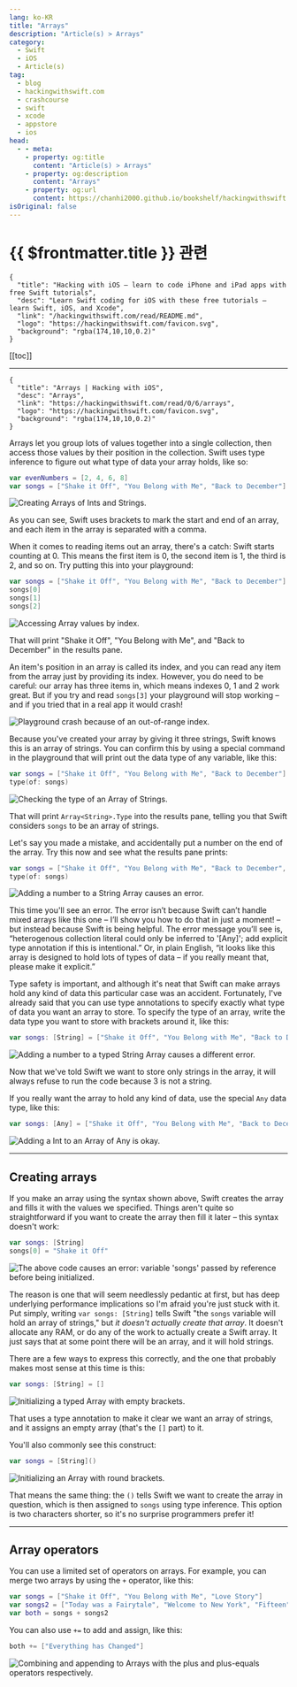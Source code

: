 ```yaml
---
lang: ko-KR
title: "Arrays"
description: "Article(s) > Arrays"
category:
  - Swift
  - iOS
  - Article(s)
tag: 
  - blog
  - hackingwithswift.com
  - crashcourse
  - swift
  - xcode
  - appstore
  - ios  
head:
  - - meta:
    - property: og:title
      content: "Article(s) > Arrays"
    - property: og:description
      content: "Arrays"
    - property: og:url
      content: https://chanhi2000.github.io/bookshelf/hackingwithswift.com/read/00/06-arrays.html
isOriginal: false
---
```


# {{ $frontmatter.title }} 관련

```component VPCard
{
  "title": "Hacking with iOS – learn to code iPhone and iPad apps with free Swift tutorials",
  "desc": "Learn Swift coding for iOS with these free tutorials – learn Swift, iOS, and Xcode",
  "link": "/hackingwithswift.com/read/README.md",
  "logo": "https://hackingwithswift.com/favicon.svg",
  "background": "rgba(174,10,10,0.2)"
}
```

[[toc]]

---

```component VPCard
{
  "title": "Arrays | Hacking with iOS",
  "desc": "Arrays",
  "link": "https://hackingwithswift.com/read/0/6/arrays",
  "logo": "https://hackingwithswift.com/favicon.svg",
  "background": "rgba(174,10,10,0.2)"
}
```

<VidStack src="youtube/W0SQujtakwg" />

Arrays let you group lots of values together into a single collection, then access those values by their position in the collection. Swift uses type inference to figure out what type of data your array holds, like so:

```swift
var evenNumbers = [2, 4, 6, 8]
var songs = ["Shake it Off", "You Belong with Me", "Back to December"]
```

![Creating Arrays of Ints and Strings.](https://hackingwithswift.com/img/books/hws/arrays-1@2x.png)

As you can see, Swift uses brackets to mark the start and end of an array, and each item in the array is separated with a comma.

When it comes to reading items out an array, there's a catch: Swift starts counting at 0. This means the first item is 0, the second item is 1, the third is 2, and so on. Try putting this into your playground:

```swift
var songs = ["Shake it Off", "You Belong with Me", "Back to December"]
songs[0]
songs[1]
songs[2]
```

![Accessing Array values by index.](https://hackingwithswift.com/img/books/hws/arrays-2@2x.png)

That will print "Shake it Off", "You Belong with Me", and "Back to December" in the results pane.

An item's position in an array is called its index, and you can read any item from the array just by providing its index. However, you do need to be careful: our array has three items in, which means indexes 0, 1 and 2 work great. But if you try and read `songs[3]` your playground will stop working – and if you tried that in a real app it would crash!

![Playground crash because of an out-of-range index.](https://hackingwithswift.com/img/books/hws/arrays-3@2x.png)

Because you've created your array by giving it three strings, Swift knows this is an array of strings. You can confirm this by using a special command in the playground that will print out the data type of any variable, like this:

```swift
var songs = ["Shake it Off", "You Belong with Me", "Back to December"]
type(of: songs)
```

![Checking the type of an Array of Strings.](https://hackingwithswift.com/img/books/hws/arrays-4@2x.png)

That will print `Array<String>.Type` into the results pane, telling you that Swift considers `songs` to be an array of strings.

Let's say you made a mistake, and accidentally put a number on the end of the array. Try this now and see what the results pane prints:

```swift
var songs = ["Shake it Off", "You Belong with Me", "Back to December", 3]
type(of: songs)
```

![Adding a number to a String Array causes an error.](https://hackingwithswift.com/img/books/hws/arrays-5@2x.png)

This time you'll see an error. The error isn’t because Swift can’t handle mixed arrays like this one – I’ll show you how to do that in just a moment! – but instead because Swift is being helpful. The error message you’ll see is, “heterogenous collection literal could only be inferred to '[Any]'; add explicit type annotation if this is intentional.” Or, in plain English, “it looks like this array is designed to hold lots of types of data – if you really meant that, please make it explicit.”

Type safety is important, and although it's neat that Swift can make arrays hold any kind of data this particular case was an accident. Fortunately, I've already said that you can use type annotations to specify exactly what type of data you want an array to store. To specify the type of an array, write the data type you want to store with brackets around it, like this:

```swift
var songs: [String] = ["Shake it Off", "You Belong with Me", "Back to December", 3]
```

![Adding a number to a typed String Array causes a different error.](https://hackingwithswift.com/img/books/hws/arrays-6@2x.png)

Now that we've told Swift we want to store only strings in the array, it will always refuse to run the code because 3 is not a string.

If you really want the array to hold any kind of data, use the special `Any` data type, like this:

```swift
var songs: [Any] = ["Shake it Off", "You Belong with Me", "Back to December", 3]
```

![Adding a Int to an Array of Any is okay.](https://hackingwithswift.com/img/books/hws/arrays-7@2x.png)

---

## Creating arrays

If you make an array using the syntax shown above, Swift creates the array and fills it with the values we specified. Things aren't quite so straightforward if you want to create the array then fill it later – this syntax doesn't work:

```swift
var songs: [String]
songs[0] = "Shake it Off"
```

![The above code causes an error: variable 'songs' passed by reference before being initialized.](https://hackingwithswift.com/img/books/hws/arrays-8@2x.png)

The reason is one that will seem needlessly pedantic at first, but has deep underlying performance implications so I'm afraid you're just stuck with it. Put simply, writing `var songs: [String]` tells Swift "the `songs` variable will hold an array of strings," but *it doesn't actually create that array*. It doesn't allocate any RAM, or do any of the work to actually create a Swift array. It just says that at some point there will be an array, and it will hold strings.

There are a few ways to express this correctly, and the one that probably makes most sense at this time is this:

```swift
var songs: [String] = []
```

![Initializing a typed Array with empty brackets.](https://hackingwithswift.com/img/books/hws/arrays-9@2x.png)

That uses a type annotation to make it clear we want an array of strings, and it assigns an empty array (that's the `[]` part) to it.

You'll also commonly see this construct:

```swift
var songs = [String]()
```

![Initializing an Array with round brackets.](https://hackingwithswift.com/img/books/hws/arrays-10@2x.png)

That means the same thing: the `()` tells Swift we want to create the array in question, which is then assigned to `songs` using type inference. This option is two characters shorter, so it's no surprise programmers prefer it!

---

## Array operators

You can use a limited set of operators on arrays. For example, you can merge two arrays by using the `+` operator, like this:

```swift
var songs = ["Shake it Off", "You Belong with Me", "Love Story"]
var songs2 = ["Today was a Fairytale", "Welcome to New York", "Fifteen"]
var both = songs + songs2
```

You can also use `+=` to add and assign, like this:

```swift
both += ["Everything has Changed"]
```

![Combining and appending to Arrays with the plus and plus-equals operators respectively.](https://hackingwithswift.com/img/books/hws/arrays-11@2x.png)

